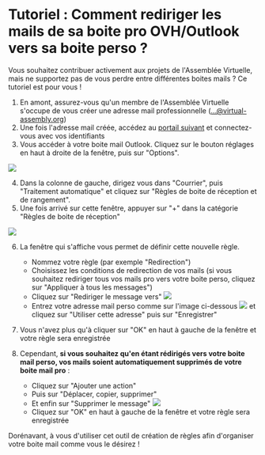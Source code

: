 # Tutoriel : Comment rediriger les mails de sa boite pro OVH/Outlook vers sa boite perso ?

Vous souhaitez contribuer activement aux projets de l'Assemblée Virtuelle, mais ne supportez pas de vous perdre entre différentes boites mails ? Ce tutoriel est pour vous ! 

1. En amont, assurez-vous qu'un membre de l'Assemblée Virtuelle s'occupe de vous créer une adresse mail professionnelle (...@virtual-assembly.org)
2. Une fois l'adresse mail créée, accédez au [portail suivant](mail.ovh.net) et connectez-vous avec vos identifiants
3. Vous accéder à votre boite mail Outlook. Cliquez sur le bouton réglages en haut à droite de la fenêtre, puis sur "Options".

![](https://pad.lescommuns.org/uploads/upload_52237f586331883fbf225993f878ac61.png)

4. Dans la colonne de gauche, dirigez vous dans "Courrier", puis "Traitement automatique" et cliquez sur "Règles de boite de réception et de rangement". 
5. Une fois arrivé sur cette fenêtre, appuyer sur "+" dans la catégorie "Règles de boite de réception"

![](https://pad.lescommuns.org/uploads/upload_45deb03a8c611304e3a4148d598cca53.png)

6. La fenêtre qui s'affiche vous permet de définir cette nouvelle règle.
   - Nommez votre règle (par exemple "Redirection")
   - Choisissez les conditions de redirection de vos mails (si vous souhaitez rediriger tous vos mails pro vers votre boite perso, cliquez sur "Appliquer à tous les messages")
   - Cliquez sur "Rediriger le message vers" ![](https://pad.lescommuns.org/uploads/upload_c6674590553f7eba4753935572386cb2.png)
   - Entrez votre adresse mail perso comme sur l'image ci-dessous ![](https://pad.lescommuns.org/uploads/upload_4afda417a963aecb8b201839e4c6007f.png) et cliquez sur "Utiliser cette adresse" puis sur "Enregistrer"
  
7. Vous n'avez plus qu'à cliquer sur "OK" en haut à gauche de la fenêtre et votre règle sera enregistrée 
8. Cependant, **si vous souhaitez qu'en étant rédirigés vers votre boite mail perso, vos mails soient automatiquement supprimés de votre boite mail pro** : 
   - Cliquez sur "Ajouter une action" 
   - Puis sur "Déplacer, copier, supprimer"
   - Et enfin sur "Supprimer le message" ![](https://pad.lescommuns.org/uploads/upload_5304efe6a9a3d0d86c519dc03b189431.png)
   - Cliquez sur "OK" en haut à gauche de la fenêtre et votre règle sera enregistrée
   
Dorénavant, à vous d'utiliser cet outil de création de règles afin d'organiser votre boite mail comme vous le désirez ! 

   
   
